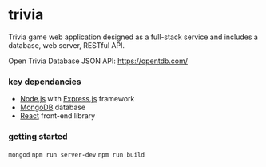 # trivia

Trivia game web application designed as a full-stack service and includes a database, web server, RESTful API.

Open Trivia Database JSON API: https://opentdb.com/

### key dependancies
- [Node.js](https://nodejs.org/api/ "Node.js") with [Express.js](https://expressjs.com/en/4x/api.html "Express.js") framework
- [MongoDB](https://docs.mongodb.com/manual/ "MongoDB") database
- [React](https://reactjs.org/docs/getting-started.html "React") front-end library

### getting started
`mongod`
`npm run server-dev`
`npm run build`
